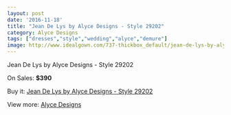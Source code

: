```yaml
---
layout: post
date: '2016-11-18'
title: "Jean De Lys by Alyce Designs - Style 29202"
category: Alyce Designs
tags: ["dresses","style","wedding","alyce","demure"]
image: http://www.idealgown.com/737-thickbox_default/jean-de-lys-by-alyce-designs-style-29202.jpg
---
```

Jean De Lys by Alyce Designs - Style 29202

On Sales: **$390**
<a href="https://www.idealgown.com/en/alyce-designs/333-jean-de-lys-by-alyce-designs-style-29202.html"><amp-img layout="responsive" width="600" height="600" src="//www.idealgown.com/737-thickbox_default/jean-de-lys-by-alyce-designs-style-29202.jpg" alt="Jean De Lys by Alyce Designs - Style 29202 0" /></a>
<a href="https://www.idealgown.com/en/alyce-designs/333-jean-de-lys-by-alyce-designs-style-29202.html"><amp-img layout="responsive" width="600" height="600" src="//www.idealgown.com/738-thickbox_default/jean-de-lys-by-alyce-designs-style-29202.jpg" alt="Jean De Lys by Alyce Designs - Style 29202 1" /></a>

Buy it: [Jean De Lys by Alyce Designs - Style 29202](https://www.idealgown.com/en/alyce-designs/333-jean-de-lys-by-alyce-designs-style-29202.html "Jean De Lys by Alyce Designs - Style 29202")

View more: [Alyce Designs](https://www.idealgown.com/en/5-alyce-designs "Alyce Designs")